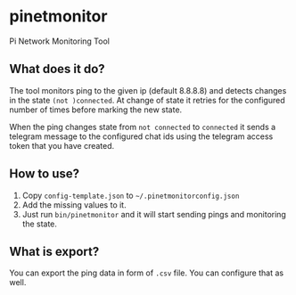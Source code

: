 # pinetmonitor
Pi Network Monitoring Tool

## What does it do?
The tool monitors ping to the given ip (default 8.8.8.8) and detects changes in the state ```(not )connected```. At change of state it retries for the configured number of times before marking the new state.

When the ping changes state from ```not connected``` to ```connected``` it sends a telegram message to the configured chat ids using the telegram access token that you have created.

## How to use?
1. Copy ```config-template.json``` to ```~/.pinetmonitorconfig.json```
2. Add the missing values to it.
3. Just run ```bin/pinetmonitor``` and it will start sending pings and monitoring the state.

## What is export?
You can export the ping data in form of ```.csv``` file. You can configure that as well.